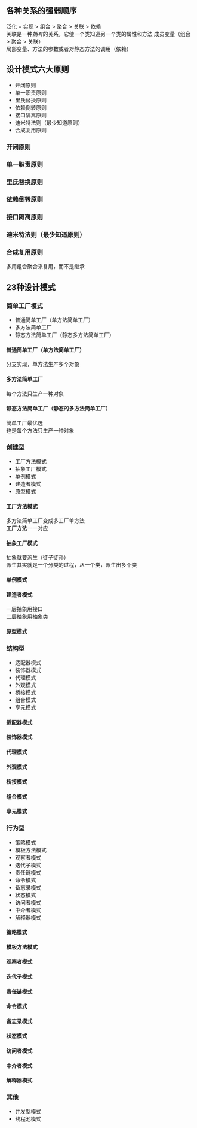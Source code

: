 ## 各种关系的强弱顺序
泛化 = 实现 > 组合 > 聚合 > 关联 > 依赖  
关联是一种*拥有*的关系，它使一个类知道另一个类的属性和方法
成员变量（组合 > 聚合 > 关联）  
局部变量、方法的参数或者对静态方法的调用（依赖）  


## 设计模式六大原则
- 开闭原则
- 单一职责原则
- 里氏替换原则
- 依赖倒转原则
- 接口隔离原则
- 迪米特法则（最少知道原则）
- 合成复用原则
  
### 开闭原则

### 单一职责原则

### 里氏替换原则

### 依赖倒转原则

### 接口隔离原则

### 迪米特法则（最少知道原则）

### 合成复用原则
多用组合聚合来复用，而不是继承  

## 23种设计模式

### 简单工厂模式
- 普通简单工厂（单方法简单工厂）
- 多方法简单工厂
- 静态方法简单工厂（静态多方法简单工厂）

#### 普通简单工厂（单方法简单工厂）
分支实现，单方法生产多个对象  

#### 多方法简单工厂
每个方法只生产一种对象  

#### 静态方法简单工厂（静态的多方法简单工厂）
简单工厂最优选  
也是每个方法只生产一种对象  

### 创建型
- 工厂方法模式
- 抽象工厂模式
- 单例模式
- 建造者模式
- 原型模式

#### 工厂方法模式
多方法简单工厂变成多工厂单方法  
**工厂方法**一一对应  

#### 抽象工厂模式
抽象就要派生（徒子徒孙）  
派生其实就是一个分类的过程，从一个类，派生出多个类  

#### 单例模式

#### 建造者模式
一层抽象用接口  
二层抽象用抽象类  


#### 原型模式


### 结构型
- 适配器模式
- 装饰器模式
- 代理模式
- 外观模式
- 桥接模式
- 组合模式
- 享元模式

#### 适配器模式

#### 装饰器模式

#### 代理模式

#### 外观模式

#### 桥接模式

#### 组合模式

#### 享元模式


### 行为型
- 策略模式
- 模板方法模式
- 观察者模式
- 迭代子模式
- 责任链模式
- 命令模式
- 备忘录模式
- 状态模式
- 访问者模式
- 中介者模式
- 解释器模式


#### 策略模式

#### 模板方法模式

#### 观察者模式

#### 迭代子模式

#### 责任链模式

#### 命令模式

#### 备忘录模式

#### 状态模式

#### 访问者模式

#### 中介者模式

#### 解释器模式



### 其他
- 并发型模式
- 线程池模式